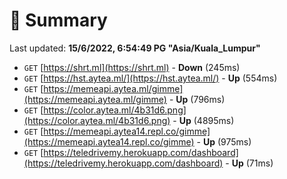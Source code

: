 # 📖 Summary
Last updated: **15/6/2022, 6:54:49 PG "Asia/Kuala_Lumpur"**

- `GET` [https://shrt.ml](https://shrt.ml) - **Down** (245ms)
- `GET` [https://hst.aytea.ml/](https://hst.aytea.ml/) - **Up** (554ms)
- `GET` [https://memeapi.aytea.ml/gimme](https://memeapi.aytea.ml/gimme) - **Up** (796ms)
- `GET` [https://color.aytea.ml/4b31d6.png](https://color.aytea.ml/4b31d6.png) - **Up** (4895ms)
- `GET` [https://memeapi.aytea14.repl.co/gimme](https://memeapi.aytea14.repl.co/gimme) - **Up** (975ms)
- `GET` [https://teledrivemy.herokuapp.com/dashboard](https://teledrivemy.herokuapp.com/dashboard) - **Up** (71ms)
